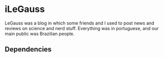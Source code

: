 iLeGauss
=====

LeGauss was a blog in which some friends and I used to post news
and reviews on science and nerd stuff. Everything was in portuguese, 
and our main public was Brazilian people.


Dependencies
------
